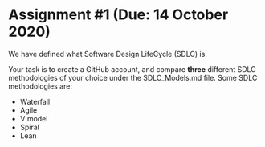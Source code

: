 # Assignment #1 (Due: 14 October 2020)

We have defined what Software Design LifeCycle (SDLC) is.

Your task is to create a GitHub account, and compare **three** different SDLC methodologies of your choice under the SDLC_Models.md file.
Some SDLC methodologies are:
* Waterfall
* Agile
* V model
* Spiral
* Lean
 
